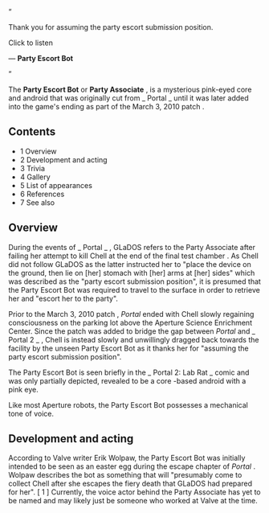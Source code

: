 “

Thank you for assuming the party escort submission position.  

Click to listen

— **Party Escort Bot**

”  
  
The **Party Escort Bot** or **Party Associate** , is a mysterious pink-eyed
core  and android that was originally cut from _ Portal  _ until it was later
added  into the game's ending  as part of the  March 3, 2010 patch  .

##  Contents

  * 1  Overview 
  * 2  Development and acting 
  * 3  Trivia 
  * 4  Gallery 
  * 5  List of appearances 
  * 6  References 
  * 7  See also 

##  Overview

During the events of _ Portal  _ ,  GLaDOS  refers to the Party Associate
after failing her attempt to kill  Chell  at the end of the  final test
chamber  . As Chell did not follow GLaDOS as the latter instructed her to
"place the device on the ground, then lie on [her] stomach with [her] arms at
[her] sides" which was described as the "party escort submission position", it
is presumed that the Party Escort Bot was required to travel to the surface in
order to retrieve her and "escort her to the party".

Prior to the  March 3, 2010 patch  , _Portal_ ended with  Chell  slowly
regaining consciousness on the parking lot above the  Aperture Science
Enrichment Center. Since the patch was added to bridge the gap between
_Portal_ and _ Portal 2  _ , Chell is instead slowly and unwillingly dragged
back towards the facility by the unseen Party Escort Bot as it thanks her for
"assuming the party escort submission position".

The Party Escort Bot is seen briefly in the _ Portal 2: Lab Rat  _ comic and
was only partially depicted, revealed to be a  core  -based android with a
pink eye.

Like most Aperture robots, the Party Escort Bot possesses a mechanical tone of
voice.

##  Development and acting

According to  Valve  writer Erik Wolpaw, the Party Escort Bot was initially
intended to be seen as an easter egg  during the escape chapter of _Portal_ .
Wolpaw describes the bot as something that will "presumably come to collect
Chell after she escapes the fiery death that GLaDOS had prepared for her".  [
1  ]  Currently, the voice actor behind the Party Associate has yet to be
named and may likely just be someone who worked at Valve at the time.

